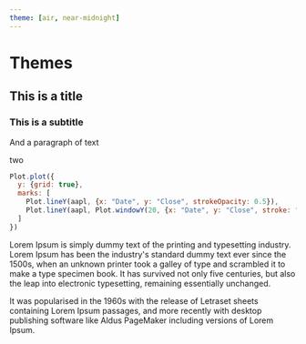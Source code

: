 ```yaml
---
theme: [air, near-midnight]
---
```


# Themes

<div class="grid grid-cols-2">
  <div class="card">
    <h2>This is a title</h2>
    <h3>This is a subtitle</h3>
    <p>And a paragraph of text</p>
  </div>
  <div class="card">two</div>
</div>

```js echo
Plot.plot({
  y: {grid: true},
  marks: [
    Plot.lineY(aapl, {x: "Date", y: "Close", strokeOpacity: 0.5}),
    Plot.lineY(aapl, Plot.windowY(20, {x: "Date", y: "Close", stroke: "var(--theme-foreground-focus)"})),
  ]
})
```

Lorem Ipsum is simply dummy text of the printing and typesetting industry. Lorem Ipsum has been the industry's standard dummy text ever since the 1500s, when an unknown printer took a galley of type and scrambled it to make a type specimen book. It has survived not only five centuries, but also the leap into electronic typesetting, remaining essentially unchanged.

It was popularised in the 1960s with the release of Letraset sheets containing Lorem Ipsum passages, and more recently with desktop publishing software like Aldus PageMaker including versions of Lorem Ipsum.
